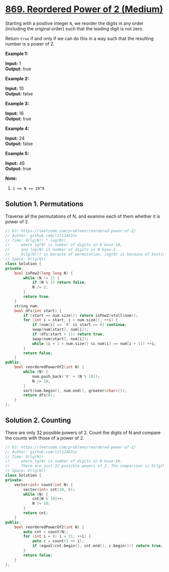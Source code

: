 # [869. Reordered Power of 2 (Medium)](https://leetcode.com/problems/reordered-power-of-2/)

Starting with a positive integer `N`, we reorder the digits in any order (including the original order) such that the leading digit is not zero.

Return `true` if and only if we can do this in a way such that the resulting number is a power of 2.

**Example 1:**

**Input:** 1  
**Output:** true

**Example 2:**

**Input:** 10  
**Output:** false

**Example 3:**

**Input:** 16  
**Output:** true

**Example 4:**

**Input:** 24  
**Output:** false

**Example 5:**

**Input:** 46  
**Output:** true

**Note:**

1.  `1 <= N <= 10^9`

## Solution 1. Permutations

Traverse all the permutations of N, and examine each of them whether it is power of 2.

```cpp
// OJ: https://leetcode.com/problems/reordered-power-of-2/
// Author: github.com/lzl124631x
// Time: O(lg(N)! * log(N)),
//     where lg(N) is number of digits in N base-10,
//     and log(N) is number of digits in N base-2.
//     O(lg(N)!) is because of permutation, log(N) is because of testing `isPow2`.
// Space: O(lg(N))
class Solution {
private:
    bool isPow2(long long N) {
        while (N != 1) {
            if (N % 2) return false;
            N /= 2;
        }
        return true;
    }
    string num;
    bool dfs(int start) {
        if (start == num.size()) return isPow2(stoll(num));
        for (int i = start; i < num.size(); ++i) {
            if (num[i] == '0' && start == 0) continue;
            swap(num[start], num[i]);
            if (dfs(start + 1)) return true;
            swap(num[start], num[i]);
            while (i + 1 < num.size() && num[i] == num[i + 1]) ++i;
        }
        return false;
    }
public:
    bool reorderedPowerOf2(int N) {
        while (N) {
            num.push_back('0' + (N % 10));
            N /= 10;
        }
        sort(num.begin(), num.end(), greater<char>());
        return dfs(0);
    }
};
```

## Solution 2. Counting

There are only 32 possible powers of 2. Count the digits of N and compare the counts with those of a power of 2.

```cpp
// OJ: https://leetcode.com/problems/reordered-power-of-2/
// Author: github.com/lzl124631x
// Time: O(lg(N))
//     where lg(N) is number of digits in N base-10.
//     There are just 32 possible powers of 2. The comparison is O(lg(N)).
// Space: O(lg(N))
class Solution {
private:
    vector<int> count(int N) {
        vector<int> cnt(10, 0);
        while (N) {
            cnt[N % 10]++;
            N /= 10;
        }
        return cnt;
    }
public:
    bool reorderedPowerOf2(int N) {
        auto cnt = count(N);
        for (int i = 0; i < 31; ++i) {
            auto c = count(1 << i);
            if (equal(cnt.begin(), cnt.end(), c.begin())) return true;
        }
        return false;
    }
};
```